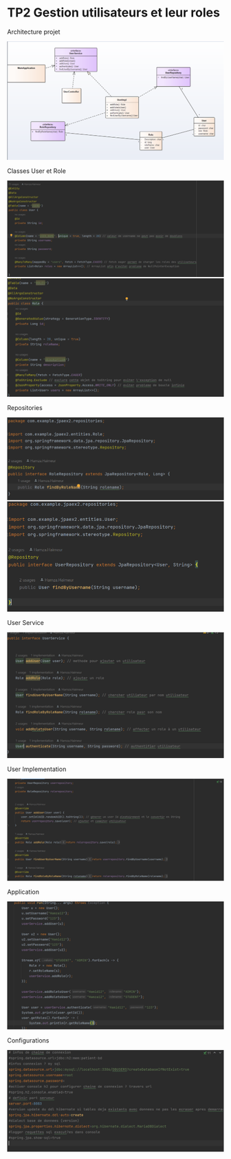 <h1>TP2 Gestion utilisateurs et leur roles</h1>

<p>Architecture projet</p>
<img src="images/architecc.png" />

<p>Classes User et Role</p>
<img src="images/User.png" />
<img src="images/Role.png" />

<p>Repositories</p>
<img src="images/RoleRepository.png" />
<img src="images/UserRepository.png" />

<p>User Service</p>
<img src="images/UserService.png" />

<p>User Implementation</p>
<img src="images/UserImpl.png" />

<p>Application</p>
<img src="images/main.png" />

<p>Configurations</p>
<img src="images/configuration.png" />




